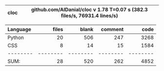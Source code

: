 cloc|github.com/AlDanial/cloc v 1.78  T=0.07 s (382.3 files/s, 76931.4 lines/s)
--- | ---

Language|files|blank|comment|code
:-------|-------:|-------:|-------:|-------:
Python|20|506|247|3268
CSS|8|14|15|1584
--------|--------|--------|--------|--------
SUM:|28|520|262|4852
